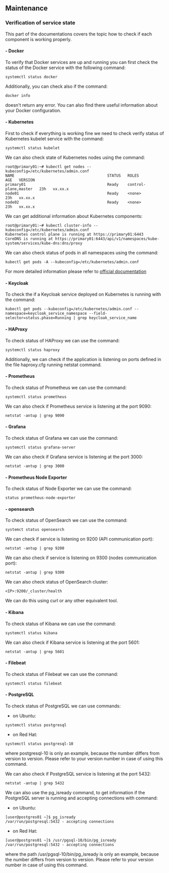 ## Maintenance

### Verification of service state

This part of the documentations covers the topic how to check if each component is working properly.

#### - Docker

To verify that Docker services are up and running you can first check the status of the Docker service with the
following command:

```shell
systemctl status docker
```

Additionally, you can check also if the command:

```shell
docker info
```

doesn't return any error. You can also find there useful information about your Docker configuration.

#### - Kubernetes

First to check if everything is working fine we need to check verify status of Kubernetes kubelet service with the
command:

```shell
systemctl status kubelet
```

We can also check state of Kubernetes nodes using the command:

```shell
root@primary01:~# kubectl get nodes --kubeconfig=/etc/kubernetes/admin.conf
NAME                                         STATUS   ROLES                  AGE   VERSION
primary01                                    Ready    control-plane,master   23h   vx.xx.x
node01                                       Ready    <none>                 23h   vx.xx.x
node02                                       Ready    <none>                 23h   vx.xx.x
```

We can get additional information about Kubernetes components:

```shell
root@primary01:~# kubectl cluster-info --kubeconfig=/etc/kubernetes/admin.conf
Kubernetes control plane is running at https://primary01:6443
CoreDNS is running at https://primary01:6443/api/v1/namespaces/kube-system/services/kube-dns:dns/proxy
```

We can also check status of pods in all namespaces using the command:

```shell
kubectl get pods -A --kubeconfig=/etc/kubernetes/admin.conf
```

For more detailed information please refer
to [official documentation](https://kubernetes.io/docs/reference/kubectl/overview/)

#### - Keycloak

To check the if a Keycloak service deployed on Kubernetes is running with the command:

```shell
kubectl get pods --kubeconfig=/etc/kubernetes/admin.conf --namespace=keycloak_service_namespace --field-selector=status.phase=Running | grep keycloak_service_name
```

#### - HAProxy

To check status of HAProxy we can use the command:

```shell
systemctl status haproxy
```

Additionally, we can check if the application is listening on ports defined in the file haproxy.cfg running netstat
command.

#### - Prometheus

To check status of Prometheus we can use the command:

```shell
systemctl status prometheus
```

We can also check if Prometheus service is listening at the port 9090:

```shell
netstat -antup | grep 9090
```

#### - Grafana

To check status of Grafana we can use the command:

```shell
systemctl status grafana-server
```

We can also check if Grafana service is listening at the port 3000:

```shell
netstat -antup | grep 3000
```

#### - Prometheus Node Exporter

To check status of Node Exporter we can use the command:

```shell
status prometheus-node-exporter
```

#### - opensearch

To check status of OpenSearch we can use the command:

```shell
systemct status opensearch
```

We can check if service is listening on 9200 (API communication port):

```shell
netstat -antup | grep 9200
```

We can also check if service is listening on 9300 (nodes communication port):

```shell
netstat -antup | grep 9300
```

We can also check status of OpenSearch cluster:

```shell
<IP>:9200/_cluster/health
```

We can do this using curl or any other equivalent tool.

#### - Kibana

To check status of Kibana we can use the command:

```shell
systemctl status kibana
```

We can also check if Kibana service is listening at the port 5601:

```shell
netstat -antup | grep 5601
```

#### - Filebeat

To check status of Filebeat we can use the command:

```shell
systemctl status filebeat
```

#### - PostgreSQL

To check status of PostgreSQL we can use commands:

- on Ubuntu:

```shell
systemctl status postgresql
```

- on Red Hat:

```shell
systemctl status postgresql-10
```

where postgresql-10 is only an example, because the number differs from version to version. Please refer to your version
number in case of using this command.

We can also check if PostgreSQL service is listening at the port 5432:

```shell
netstat -antup | grep 5432
```

We can also use the pg_isready command, to get information if the PostgreSQL server is running and accepting connections
with command:

- on Ubuntu:

```shell
[user@postgres01 ~]$ pg_isready
/var/run/postgresql:5432 - accepting connections
```

- on Red Hat:

```shell
[user@postgres01 ~]$ /usr/pgsql-10/bin/pg_isready
/var/run/postgresql:5432 - accepting connections
```

where the path /usr/pgsql-10/bin/pg_isready is only an example, because the number differs from version to version.
Please refer to your version number in case of using this command.

